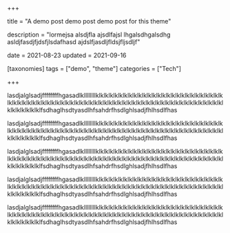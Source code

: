 +++

title = "A demo post demo post demo post for this theme"

description = "lormejsa alsdjfla ajsdlfajsl lhgalsdhgalsdhg asldjfasdjfjdsfjlsdafhasd ajdslfjasdljfldsjfljsdljf"

date = 2021-08-23
updated = 2021-09-16

[taxonomies]
tags = ["demo", "theme"]
categories = ["Tech"]

+++

lasdjalglsadjffffffffhgasadlkllllllllklklklklklklklklklklklklklklklklklklklklklklklklklklklklklklklklklklklklklklklklklklklklklklklklklklklklklklklklklklklklklklklklklklklklklklklklklklklklklklklfsdhaglhsdtyasdlhfsahdrfhsdlghlsadjfhlhsdlfhas

lasdjalglsadjffffffffhgasadlkllllllllklklklklklklklklklklklklklklklklklklklklklklklklklklklklklklklklklklklklklklklklklklklklklklklklklklklklklklklklklklklklklklklklklklklklklklklklklklklklklklklfsdhaglhsdtyasdlhfsahdrfhsdlghlsadjfhlhsdlfhas

lasdjalglsadjffffffffhgasadlkllllllllklklklklklklklklklklklklklklklklklklklklklklklklklklklklklklklklklklklklklklklklklklklklklklklklklklklklklklklklklklklklklklklklklklklklklklklklklklklklklklklfsdhaglhsdtyasdlhfsahdrfhsdlghlsadjfhlhsdlfhas

lasdjalglsadjffffffffhgasadlkllllllllklklklklklklklklklklklklklklklklklklklklklklklklklklklklklklklklklklklklklklklklklklklklklklklklklklklklklklklklklklklklklklklklklklklklklklklklklklklklklklklfsdhaglhsdtyasdlhfsahdrfhsdlghlsadjfhlhsdlfhas

lasdjalglsadjffffffffhgasadlkllllllllklklklklklklklklklklklklklklklklklklklklklklklklklklklklklklklklklklklklklklklklklklklklklklklklklklklklklklklklklklklklklklklklklklklklklklklklklklklklklklklfsdhaglhsdtyasdlhfsahdrfhsdlghlsadjfhlhsdlfhas